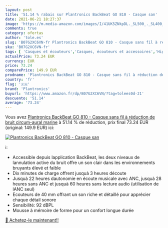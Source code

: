 ```yaml
---
layout: post
title: '51.14 % rabais sur Plantronics BackBeat GO 810 - Casque san'
date: 2021-06-21 18:27:37
image: 'https://m.media-amazon.com/images/I/41UK5ZNkpDL._SL500_._SL400_.jpg'
comments: true
category: ofertas
author: 'tole.es'
slug: 'B07G2XC6VN-fr Plantronics BackBeat GO 810 - Casque sans fil à réduction...'
sku: 'B07G2XC6VN-fr'
tags: [ 'Casques et écouteurs','Casques, écouteurs et accessoires','High-Tech','plantronics', ]
actualPrice: 73.24 EUR
currency: EUR
price: 73.24
comparePrice: 149.9 EUR
prodname: 'Plantronics BackBeat GO 810 - Casque sans fil à réduction de bruit circum-aural  marine'
country: 'fr'
flag: '🇫🇷'
brand: 'Plantronics'
buyurl: 'https://www.amazon.fr/dp/B07G2XC6VN/?tag=tolees0d-21'
descuento: '51.14'
average: '73.24'
---
```


Vous avez [Plantronics BackBeat GO 810 - Casque sans fil à réduction de bruit circum-aural  marine](https://www.amazon.fr/dp/B07G2XC6VN/?tag=tolees0d-21)  à  51.14 % de réduction, prix final  73.24 EUR (original: 149.9 EUR) ici:

[![Plantronics BackBeat GO 810 - Casque san](https://m.media-amazon.com/images/I/41UK5ZNkpDL._SL500_._SL400_.jpg)](https://www.amazon.fr/dp/B07G2XC6VN/?tag=tolees0d-21)

ℹ️:

- Accessible depuis lapplication BackBeat, les deux niveaux de lannulation active du bruit offre un son clair dans les environnements bruyants élevé et faible
- Dix minutes de charge offrent jusquà 3 heures découte
- Jusquà 22 heures dautonomie en écoute musicale avec ANC, jusquà 28 heures sans ANC et jusquà 60 heures sans lecture audio (utilisation de lANC seul)
- Ecouteurs de 40 mm offrant un son riche et détaillé pour apprécier chaque détail sonore
- Sensibilité: 92 dBPL
- Mousse à mémoire de forme pour un confort longue durée

[🛒 Achetez-le maintenant!!](https://www.amazon.fr/dp/B07G2XC6VN/?tag=tolees0d-21)
